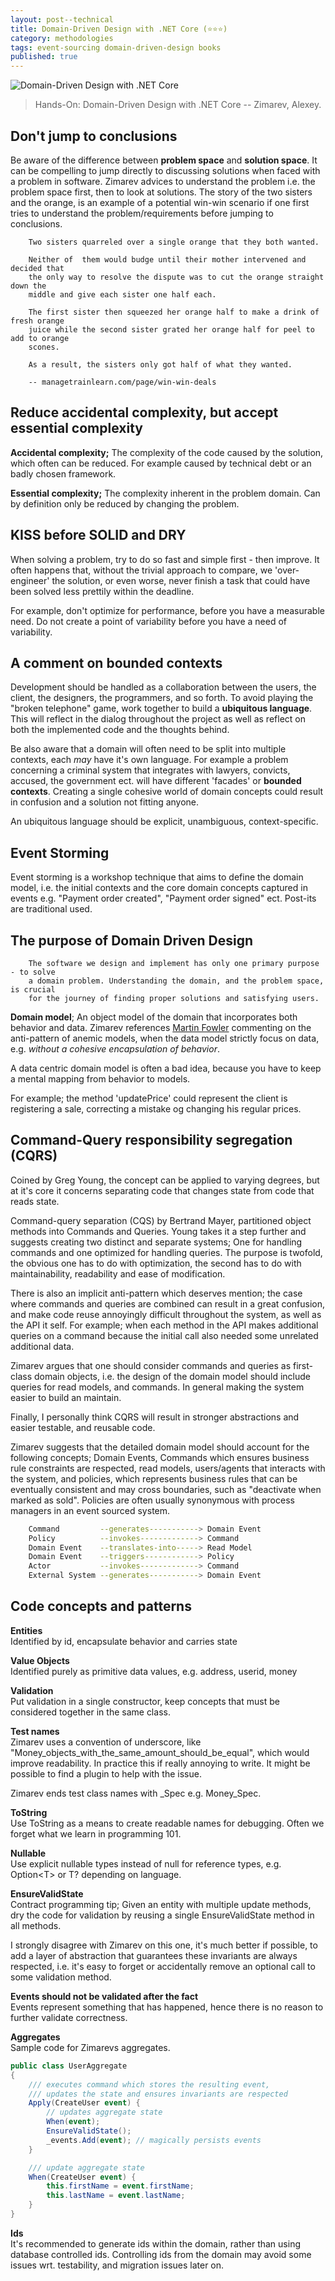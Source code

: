 ```yaml
---
layout: post--technical
title: Domain-Driven Design with .NET Core (⭐⭐⭐)
category: methodologies
tags: event-sourcing domain-driven-design books
published: true
---
```


![Domain-Driven Design with .NET Core](/assets/hands-on-domain-driven-design-book-front.jpg "Domain-Driven Design with .NET Core")
> Hands-On: Domain-Driven Design with .NET Core -- Zimarev, Alexey.

## Don't jump to conclusions

Be aware of the difference between **problem space** and **solution space**. It
can be compelling to jump directly to discussing solutions when faced with a
problem in software. Zimarev advices to understand the problem i.e. the problem
space first, then to look at solutions. The story of the two sisters and the
orange, is an example of a potential win-win scenario if one first tries to
understand the problem/requirements before jumping to conclusions.

```text
    Two sisters quarreled over a single orange that they both wanted.  

    Neither of  them would budge until their mother intervened and decided that
    the only way to resolve the dispute was to cut the orange straight down the
    middle and give each sister one half each.  

    The first sister then squeezed her orange half to make a drink of fresh orange
    juice while the second sister grated her orange half for peel to add to orange
    scones.  

    As a result, the sisters only got half of what they wanted.  

    -- managetrainlearn.com/page/win-win-deals
```

## Reduce accidental complexity, but accept essential complexity

**Accidental complexity;** The complexity of the code caused by the solution,
which often can be reduced. For example caused by technical debt or an badly
chosen framework.

**Essential complexity;** The complexity inherent in the problem domain. Can by
definition only be reduced by changing the problem.

## KISS before SOLID and DRY

When solving a problem, try to do so fast and simple first - then
improve. It often happens that, without the trivial approach to compare, we
'over-engineer' the solution, or even worse, never finish a task that could have
been solved less prettily within the deadline.

For example, don't optimize for performance, before you have a measurable need.
Do not create a point of variability before you have a need of variability.

## A comment on bounded contexts

Development should be handled as a collaboration between the users, the client,
the designers, the programmers, and so forth. To avoid playing the "broken
telephone" game, work together to build a **ubiquitous language**. This will
reflect in the dialog throughout the project as well as reflect on both the
implemented code and the thoughts behind.

Be also aware that a domain will often need to be split into multiple contexts,
each _may_ have it's own language. For example a problem concerning a criminal
system that integrates with lawyers, convicts, accused, the government ect. will
have different 'facades' or **bounded contexts**. Creating a single cohesive
world of domain concepts could result in confusion and a solution not fitting
anyone.

An ubiquitous language should be explicit, unambiguous, context-specific.

## Event Storming

Event storming is a workshop technique that aims to define the domain model,
i.e. the initial contexts and the core domain concepts captured in events e.g.
"Payment order created", "Payment order signed" ect. Post-its are traditional
used.

## The purpose of Domain Driven Design

```text
    The software we design and implement has only one primary purpose - to solve
    a domain problem. Understanding the domain, and the problem space, is crucial
    for the journey of finding proper solutions and satisfying users.
```

**Domain model**; An object model of the domain that incorporates both behavior
and data. Zimarev references
[Martin Fowler](martinfowler.com/bliki/AnemicDomainModel.html) commenting on the
anti-pattern of anemic models, when the data model strictly focus on data, e.g.
_without a cohesive encapsulation of behavior_.

A data centric domain model is often a bad idea, because you have to keep a
mental mapping from behavior to models.

For example; the method 'updatePrice' could represent the client is registering
a sale, correcting a mistake og changing his regular prices.

## Command-Query responsibility segregation (CQRS)

Coined by Greg Young, the concept can be applied to varying degrees, but at it's
core it concerns separating code that changes state from code that reads state.

Command-query separation (CQS) by Bertrand Mayer,
partitioned object methods into Commands and Queries. Young takes it a step
further and suggests creating two distinct and separate systems; One for handling
commands and one optimized for handling queries. The purpose is twofold, the
obvious one has to do with optimization, the second has to do with
maintainability, readability and ease of modification.

There is also an implicit anti-pattern which deserves mention; the case where
commands and queries are combined can result in a great confusion, and make code
reuse annoyingly difficult throughout the system, as well as the API it self.
For example; when each method in the API makes additional queries on a command because
the initial call also needed some unrelated additional data.

Zimarev argues that one should consider commands and queries as first-class
domain objects, i.e. the design of the domain model should include queries for
read models, and commands. In general making the system easier to build an
maintain.

Finally, I personally think CQRS will result in stronger abstractions and
easier testable, and reusable code.

Zimarev suggests that the detailed domain model should account for the
following concepts; Domain Events, Commands which ensures business rule
constraints are respected, read models, users/agents that interacts with the
system, and policies, which represents business rules that can be eventually
consistent and may cross boundaries, such as "deactivate when marked as sold".
Policies are often usually synonymous with process managers in an event sourced
system.

```bash
    Command         --generates-----------> Domain Event
    Policy          --invokes-------------> Command
    Domain Event    --translates-into-----> Read Model
    Domain Event    --triggers------------> Policy
    Actor           --invokes-------------> Command
    External System --generates-----------> Domain Event
```

## Code concepts and patterns

**Entities**  
Identified by id, encapsulate behavior and carries state

**Value Objects**  
Identified purely as primitive data values, e.g. address, userid, money

**Validation**  
Put validation in a single constructor, keep concepts that must be considered
together in the same class.

**Test names**  
Zimarev uses a convention of underscore, like
"Money_objects_with_the_same_amount_should_be_equal", which would improve
readability. In practice this if really annoying to write. It might be possible
to find a plugin to help with the issue.

Zimarev ends test class names with \_Spec e.g. Money_Spec.

**ToString**  
Use ToString as a means to create readable names for debugging. Often we forget
what we learn in programming 101.

**Nullable**  
Use explicit nullable types instead of null for reference types, e.g. Option\<T\>
or T? depending on language.

**EnsureValidState**  
Contract programming tip; Given an entity with multiple update methods, dry the
code for validation by reusing a single EnsureValidState method in all methods.

I strongly disagree with Zimarev on this one, it's much better if possible, to
add a layer of abstraction that guarantees these invariants are always
respected, i.e. it's easy to forget or accidentally remove an optional call to
some validation method.

**Events should not be validated after the fact**  
Events represent something that has happened, hence there is no reason to further
validate correctness.

**Aggregates**  
Sample code for Zimarevs aggregates.

```c#
public class UserAggregate
{
    /// executes command which stores the resulting event,
    /// updates the state and ensures invariants are respected
    Apply(CreateUser event) {
        // updates aggregate state
        When(event);
        EnsureValidState();
        _events.Add(event); // magically persists events
    }

    /// update aggregate state
    When(CreateUser event) {
        this.firstName = event.firstName;
        this.lastName = event.lastName;
    }
}
```

**Ids**  
It's recommended to generate ids  within the domain, rather than using
database controlled ids. Controlling ids from the domain may avoid some
issues wrt. testability, and migration issues later on.